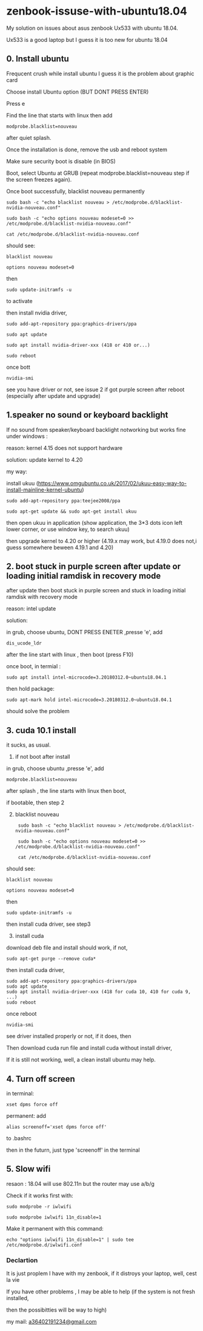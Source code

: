 # zenbook-issuse-with-ubuntu18.04

My solution on issues about asus zenbook Ux533 with ubuntu 18.04.

Ux533 is a good laptop but I guess it is too new for ubuntu 18.04

## 0. Install ubuntu 
Frequcent crush while install ubuntu
I guess it is the problem about graphic card

Choose install Ubuntu option (BUT DONT PRESS ENTER)

Press e

Find the line that starts with linux then add 

    modprobe.blacklist=nouveau

after quiet splash.

Once the installation is done, remove the usb and reboot system

Make sure security boot is disable (in BIOS)

Boot, select Ubuntu at GRUB (repeat modprobe.blacklist=nouveau step if the screen freezes again).

Once boot successfully, blacklist nouveau permanently

    sudo bash -c "echo blacklist nouveau > /etc/modprobe.d/blacklist-nvidia-nouveau.conf"

    sudo bash -c "echo options nouveau modeset=0 >> /etc/modprobe.d/blacklist-nvidia-nouveau.conf"

    cat /etc/modprobe.d/blacklist-nvidia-nouveau.conf

should see:

    blacklist nouveau

    options nouveau modeset=0

then 

    sudo update-initramfs -u

to activate

then install nvidia driver, 

    sudo add-apt-repository ppa:graphics-drivers/ppa

    sudo apt update

    sudo apt install nvidia-driver-xxx (418 or 410 or...)

    sudo reboot

once bott
    
    nvidia-smi

see you have driver or not, see issue 2 if got purple screen after reboot (especially after update and upgrade)

## 1.speaker no sound or keyboard backlight

If no sound from speaker/keyboard backlight notworking but works fine under windows :

reason: kernel 4.15 does not support hardware

solution: update kernel to 4.20

my way:

install ukuu (https://www.omgubuntu.co.uk/2017/02/ukuu-easy-way-to-install-mainline-kernel-ubuntu)

    sudo add-apt-repository ppa:teejee2008/ppa

    sudo apt-get update && sudo apt-get install ukuu
  
then open ukuu in application (show application, the 3*3 dots icon left lower corner, or use window key, to search ukuu)

then upgrade kernel to 4.20 or higher (4.19.x may work, but 4.19.0 does not,i guess somewhere beween 4.19.1 and 4.20) 


## 2. boot stuck in purple screen after update or loading initial ramdisk in recovery mode

after update then boot stuck in purple screen and stuck in loading initial ramdisk with recovery mode

reason: intel update

solution: 

in grub, choose ubuntu, DONT PRESS ENETER ,presse 'e', add   

    dis_ucode_ldr  
    
after the line start with linux , then boot (press F10)

once boot, in termial : 

    sudo apt install intel-microcode=3.20180312.0~ubuntu18.04.1 

then hold package:  

    sudo apt-mark hold intel-microcode=3.20180312.0~ubuntu18.04.1

should solve the problem

## 3. cuda 10.1 install 

it sucks, as usual.

1. if not boot after install 

in grub, choose ubuntu ,presse 'e', add  

    modprobe.blacklist=nouveau  
    
after splash , the line starts with linux then boot,

if bootable, then step 2

2. blacklist nouveau

        sudo bash -c "echo blacklist nouveau > /etc/modprobe.d/blacklist-nvidia-nouveau.conf"

        sudo bash -c "echo options nouveau modeset=0 >> /etc/modprobe.d/blacklist-nvidia-nouveau.conf"

        cat /etc/modprobe.d/blacklist-nvidia-nouveau.conf

should see:

    blacklist nouveau

    options nouveau modeset=0

then 

    sudo update-initramfs -u

then install cuda driver, see step3

3. install cuda 



download deb file and install should work, if not, 

    sudo apt-get purge --remove cuda*

then install cuda driver, 

    sudo add-apt-repository ppa:graphics-drivers/ppa
    sudo apt update
    sudo apt install nvidia-driver-xxx (418 for cuda 10, 410 for cuda 9, ...)
    sudo reboot

once reboot

    nvidia-smi
    
see driver installed properly or not, if it does, then

Then download cuda run file and install cuda without install driver,

If it is still not working, well, a clean install ubuntu may help.

## 4. Turn off screen 

in terminal: 

    xset dpms force off

permanent: add

    alias screenoff='xset dpms force off' 
    
to .bashrc

then in the futurn, just type 'screenoff' in the terminal 

## 5. Slow wifi
resaon : 18.04 will use 802.11n but the router may use a/b/g

Check if it works first with:

    sudo modprobe -r iwlwifi

    sudo modprobe iwlwifi 11n_disable=1

Make it permanent with this command:

    echo "options iwlwifi 11n_disable=1" | sudo tee /etc/modprobe.d/iwlwifi.conf

### Declartion

It is just proplem I have with my zenbook, if it distroys your laptop, well, cest la vie

If you have other problems , I may be able to help (if the system is not fresh installed, 

then the possibitties will be way to high)

my mail: a36402191234@gmail.com



